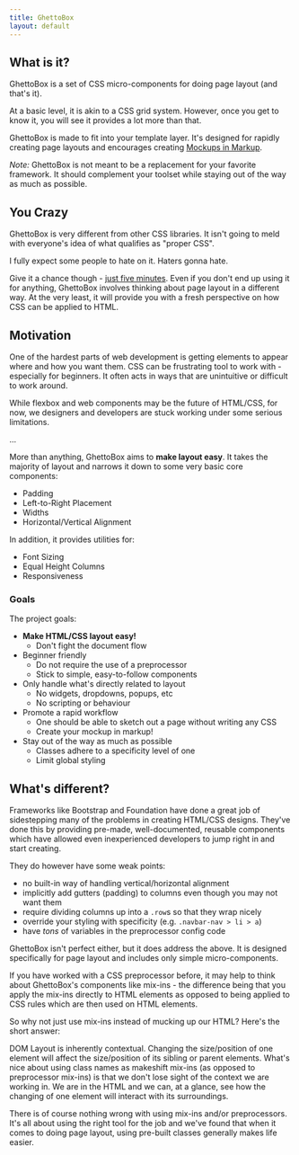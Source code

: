 ```yaml
---
title: GhettoBox
layout: default
---
```


## What is it?

GhettoBox is a set of CSS micro-components for doing page layout (and that's it).

At a basic level, it is akin to a CSS grid system. However, once you get to know it, you will see it provides a lot more than that.

<!-- <iframe style="height: 800px;" class="w-fill" src="demo-animation/" frameborder="0"></iframe> -->

GhettoBox is made to fit into your template layer. It's designed for rapidly creating page layouts and encourages creating [Mockups in Markup](#).

<div class="cs-2 pad-sm rnd-xs" markdown="1">

*Note:* GhettoBox is not meant to be a replacement for your favorite framework. It should complement your toolset while staying out of the way as much as possible.

</div>

## You Crazy

GhettoBox is very different from other CSS libraries. It isn't going to meld with everyone's idea of what qualifies as "proper CSS".

I fully expect some people to hate on it. Haters gonna hate.

Give it a chance though - [just five minutes](https://signalvnoise.com/posts/3124-give-it-five-minutes). Even if you don't end up using it for anything, GhettoBox involves thinking about page layout in a different way. At the very least, it will provide you with a fresh perspective on how CSS can be applied to HTML.

## Motivation

One of the hardest parts of web development is getting elements to appear where and how you want them. CSS can be frustrating tool to work with - especially for beginners. It often acts in ways that are unintuitive or difficult to work around.

While flexbox and web components may be the future of HTML/CSS, for now, we designers and developers are stuck working under some serious limitations.

...

More than anything, GhettoBox aims to **make layout easy**. It takes the majority of layout and narrows it down to some very basic core components:

- Padding
- Left-to-Right Placement
- Widths
- Horizontal/Vertical Alignment

In addition, it provides utilities for:

- Font Sizing
- Equal Height Columns
- Responsiveness

### Goals

The project goals:

- **Make HTML/CSS layout easy!**
	- Don't fight the document flow
- Beginner friendly
	- Do not require the use of a preprocessor
	- Stick to simple, easy-to-follow components
- Only handle what's directly related to layout
	- No widgets, dropdowns, popups, etc
	- No scripting or behaviour
- Promote a rapid workflow
	- One should be able to sketch out a page without writing any CSS
	- Create your mockup in markup!
- Stay out of the way as much as possible
	- Classes adhere to a specificity level of one
	- Limit global styling

## What's different?

Frameworks like Bootstrap and Foundation have done a great job of sidestepping many of the problems in creating HTML/CSS designs. They've done this by providing pre-made, well-documented, reusable components which have allowed even inexperienced developers to jump right in and start creating.

They do however have some weak points:

- no built-in way of handling vertical/horizontal alignment
- implicitly add gutters (padding) to columns even though you may not want them
- require dividing columns up into a `.row`s so that they wrap nicely
- override your styling with specificity (e.g. `.navbar-nav > li > a`)
- have _tons_ of variables in the preprocessor config code

GhettoBox isn't perfect either, but it does address the above. It is designed specifically for page layout and includes only simple micro-components.

If you have worked with a CSS preprocessor before, it may help to think about GhettoBox's components like mix-ins - the difference being that you apply the mix-ins directly to HTML elements as opposed to being applied to CSS rules which are then used on HTML elements.

So why not just use mix-ins instead of mucking up our HTML? Here's the short answer:

DOM Layout is inherently contextual. Changing the size/position of one element will affect the size/position of its sibling or parent elements. What's nice about using class names as makeshift mix-ins (as opposed to preprocessor mix-ins) is that we don't lose sight of the context we are working in. We are in the HTML and we can, at a glance, see how the changing of one element will interact with its surroundings.

There is of course nothing wrong with using mix-ins and/or preprocessors. It's all about using the right tool for the job and we've found that when it comes to doing page layout, using pre-built classes generally makes life easier.

<!-- ## Browser Support

GhettoBox is tested and works in ... -->